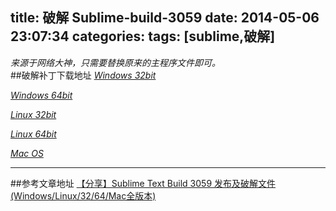 title: 破解 Sublime-build-3059
date: 2014-05-06 23:07:34
categories: 
tags: [sublime,破解]
---
<!--more-->
*来源于网络大神，只需要替换原来的主程序文件即可。*
<br/>
##破解补丁下载地址
[*Windows 32bit*][1]

[*Windows 64bit*][2]

[*Linux 32bit*][3]

[*Linux 64bit*][4]

[*Mac OS*][5]

---
##参考文章地址
[【分享】Sublime Text Build 3059 发布及破解文件(Windows/Linux/32/64/Mac全版本)][6]

[1]: http://pan.baidu.com/s/13YCEU
[2]: http://pan.baidu.com/s/1pJz4vRd
[3]: http://pan.baidu.com/s/1bn6Eyjd
[4]: http://pan.baidu.com/s/1hqBnTBI
[5]: http://pan.baidu.com/s/1bnu3ibl
[6]:http://bbs.pediy.com/showthread.php?p=1248869